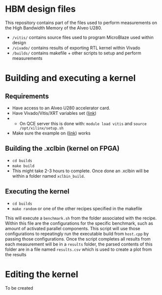 # HBM design files
This repository contains part of the files used to perform measurements on the High Bandwidth Memory of the Alveo U280. 

* `/vitis/` contains source files used to program MicroBlaze used within design
* `/vivado/` contains results of exporting RTL kernel within Vivado
* `/builds/` contains makefile + other scripts to setup and perform measurements

# Building and executing a kernel
## Requirements
* Have access to an Alveo U280 accelerator card.
* Have Vivado/Vitis/XRT variables set ([link](https://www.xilinx.com/html_docs/xilinx2020_2/vitis_doc/settingupvitisenvironment.html "Setting Up the Vitis Environment"))
* * On QCE server this is done with: `module load vitis` and `source /opt/xilinx/setup.sh`
* Make sure the example on ([link](https://github.com/Xilinx/Vitis_Accel_Examples/tree/master/host/hbm_simple "HBM Simple example")) works

## Building the .xclbin (kernel on FPGA)
* `cd builds`
* `make build`
* This might take 2-3 hours to complete. Once done an .xclbin will be within a folder named `xclbin_build`.

## Executing the kernel
* `cd builds`
* `make random` or one of the other recipes specified in the makefile

This will execute a `benchmark.sh` from the folder associated with the recipe. Within this file are the configurations for the specific benchmark, such as amount of activated parallel components. This script will use those configurations to repeatingly run the executable build from `host.cpp` by passing those configurations.
Once the script completes all results from each measurement will be in a `results` folder, the parsed contents of this folder are in a file named `results.csv` which is used to create a plot from the results

# Editing the kernel
To be created
